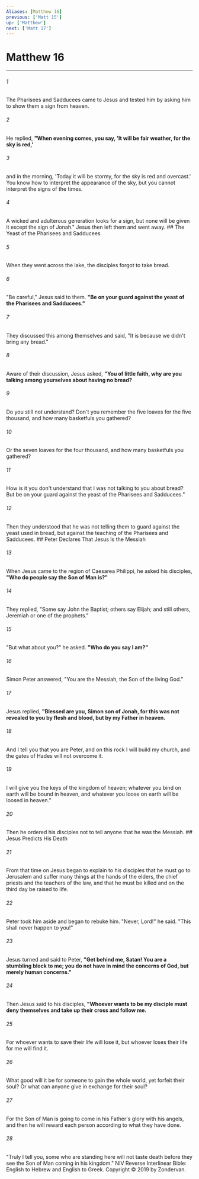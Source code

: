 ```yaml
---
Aliases: [Matthew 16]
previous: ['Matt 15']
up: ['Matthew']
next: ['Matt 17']
---
```

# Matthew 16

***


###### 1 
The Pharisees and Sadducees came to Jesus and tested him by asking him to show them a sign from heaven. 

###### 2 
He replied, **"When evening comes, you say, 'It will be fair weather, for the sky is red,'** 

###### 3 
and in the morning, 'Today it will be stormy, for the sky is red and overcast.' You know how to interpret the appearance of the sky, but you cannot interpret the signs of the times. 

###### 4 
A wicked and adulterous generation looks for a sign, but none will be given it except the sign of Jonah." Jesus then left them and went away. ## The Yeast of the Pharisees and Sadducees 

###### 5 
When they went across the lake, the disciples forgot to take bread. 

###### 6 
"Be careful," Jesus said to them. **"Be on your guard against the yeast of the Pharisees and Sadducees."** 

###### 7 
They discussed this among themselves and said, "It is because we didn't bring any bread." 

###### 8 
Aware of their discussion, Jesus asked, **"You of little faith, why are you talking among yourselves about having no bread?** 

###### 9 
Do you still not understand? Don't you remember the five loaves for the five thousand, and how many basketfuls you gathered? 

###### 10 
Or the seven loaves for the four thousand, and how many basketfuls you gathered? 

###### 11 
How is it you don't understand that I was not talking to you about bread? But be on your guard against the yeast of the Pharisees and Sadducees." 

###### 12 
Then they understood that he was not telling them to guard against the yeast used in bread, but against the teaching of the Pharisees and Sadducees. ## Peter Declares That Jesus Is the Messiah 

###### 13 
When Jesus came to the region of Caesarea Philippi, he asked his disciples, **"Who do people say the Son of Man is?"** 

###### 14 
They replied, "Some say John the Baptist; others say Elijah; and still others, Jeremiah or one of the prophets." 

###### 15 
"But what about you?" he asked. **"Who do you say I am?"** 

###### 16 
Simon Peter answered, "You are the Messiah, the Son of the living God." 

###### 17 
Jesus replied, **"Blessed are you, Simon son of Jonah, for this was not revealed to you by flesh and blood, but by my Father in heaven.** 

###### 18 
And I tell you that you are Peter, and on this rock I will build my church, and the gates of Hades will not overcome it. 

###### 19 
I will give you the keys of the kingdom of heaven; whatever you bind on earth will be bound in heaven, and whatever you loose on earth will be loosed in heaven." 

###### 20 
Then he ordered his disciples not to tell anyone that he was the Messiah. ## Jesus Predicts His Death 

###### 21 
From that time on Jesus began to explain to his disciples that he must go to Jerusalem and suffer many things at the hands of the elders, the chief priests and the teachers of the law, and that he must be killed and on the third day be raised to life. 

###### 22 
Peter took him aside and began to rebuke him. "Never, Lord!" he said. "This shall never happen to you!" 

###### 23 
Jesus turned and said to Peter, **"Get behind me, Satan! You are a stumbling block to me; you do not have in mind the concerns of God, but merely human concerns."** 

###### 24 
Then Jesus said to his disciples, **"Whoever wants to be my disciple must deny themselves and take up their cross and follow me.** 

###### 25 
For whoever wants to save their life will lose it, but whoever loses their life for me will find it. 

###### 26 
What good will it be for someone to gain the whole world, yet forfeit their soul? Or what can anyone give in exchange for their soul? 

###### 27 
For the Son of Man is going to come in his Father's glory with his angels, and then he will reward each person according to what they have done. 

###### 28 
"Truly I tell you, some who are standing here will not taste death before they see the Son of Man coming in his kingdom." NIV Reverse Interlinear Bible: English to Hebrew and English to Greek. Copyright © 2019 by Zondervan.
